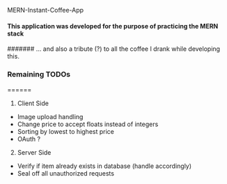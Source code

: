 MERN-Instant-Coffee-App

#### This application was developed for the purpose of practicing the MERN stack
####### ... and also a tribute (?) to all the coffee I drank while developing this.

### Remaining TODOs
======
1. Client Side
+ Image upload handling
+ Change price to accept floats instead of integers
+ Sorting by lowest to highest price
+ OAuth ?

2. Server Side
+ Verify if item already exists in database (handle accordingly)
+ Seal off all unauthorized requests